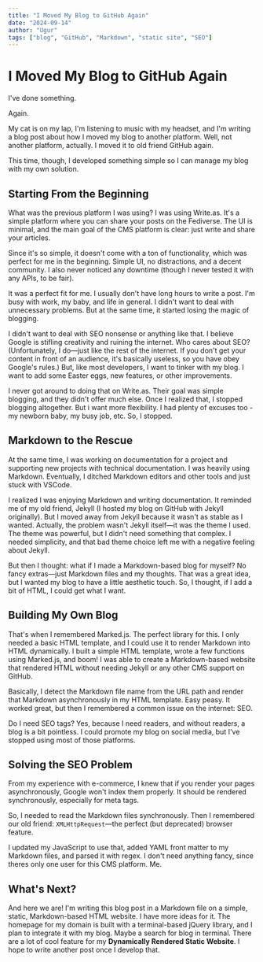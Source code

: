 ```yaml
---
title: "I Moved My Blog to GitHub Again"
date: "2024-09-14"
author: "Ugur"
tags: ["blog", "GitHub", "Markdown", "static site", "SEO"]
---
```


# I Moved My Blog to GitHub Again

I've done something.

Again.

My cat is on my lap, I'm listening to music with my headset, and I'm writing a blog post about how I moved my blog to another platform. Well, not another platform, actually. I moved it to old friend GitHub again.

This time, though, I developed something simple so I can manage my blog with my own solution.

## Starting From the Beginning

What was the previous platform I was using? I was using Write.as. It's a simple platform where you can share your posts on the Fediverse. The UI is minimal, and the main goal of the CMS platform is clear: just write and share your articles.

Since it's so simple, it doesn't come with a ton of functionality, which was perfect for me in the beginning. Simple UI, no distractions, and a decent community. I also never noticed any downtime (though I never tested it with any APIs, to be fair).

It was a perfect fit for me. I usually don't have long hours to write a post. I'm busy with work, my baby, and life in general. I didn't want to deal with unnecessary problems. But at the same time, it started losing the magic of blogging.

I didn't want to deal with SEO nonsense or anything like that. I believe Google is stifling creativity and ruining the internet. Who cares about SEO? (Unfortunately, I do—just like the rest of the internet. If you don't get your content in front of an audience, it's basically useless, so you have obey Google's rules.) But, like most developers, I want to tinker with my blog. I want to add some Easter eggs, new features, or other improvements.

I never got around to doing that on Write.as. Their goal was simple blogging, and they didn't offer much else. Once I realized that, I stopped blogging altogether. But i want more flexibility. I had plenty of excuses too - my newborn baby, my busy job, etc. So, I stopped.

## Markdown to the Rescue

At the same time, I was working on documentation for a project and supporting new projects with technical documentation. I was heavily using Markdown. Eventually, I ditched Markdown editors and other tools and just stuck with VSCode.

I realized I was enjoying Markdown and writing documentation. It reminded me of my old friend, Jekyll (I hosted my blog on GitHub with Jekyll originally). But I moved away from Jekyll because it wasn't as stable as I wanted. Actually, the problem wasn't Jekyll itself—it was the theme I used. The theme was powerful, but I didn't need something that complex. I needed simplicity, and that bad theme choice left me with a negative feeling about Jekyll.

But then I thought: what if I made a Markdown-based blog for myself? No fancy extras—just Markdown files and my thoughts. That was a great idea, but I wanted my blog to have a little aesthetic touch. So, I thought, if I add a bit of HTML, I could get what I want.

## Building My Own Blog

That's when I remembered Marked.js. The perfect library for this. I only needed a basic HTML template, and I could use it to render Markdown into HTML dynamically. I built a simple HTML template, wrote a few functions using Marked.js, and boom! I was able to create a Markdown-based website that rendered HTML without needing Jekyll or any other CMS support on GitHub.

Basically, I detect the Markdown file name from the URL path and render that Markdown asynchronously in my HTML template. Easy peasy. It worked great, but then I remembered a common issue on the internet: SEO.

Do I need SEO tags? Yes, because I need readers, and without readers, a blog is a bit pointless. I could promote my blog on social media, but I've stopped using most of those platforms.

## Solving the SEO Problem

From my experience with e-commerce, I knew that if you render your pages asynchronously, Google won't index them properly. It should be rendered synchronously, especially for meta tags.

So, I needed to read the Markdown files synchronously. Then I remembered our old friend: `XMLHttpRequest`—the perfect (but deprecated) browser feature.

I updated my JavaScript to use that, added YAML front matter to my Markdown files, and parsed it with regex. I don't need anything fancy, since theres only one user for this CMS platform. Me.

## What's Next?

And here we are! I'm writing this blog post in a Markdown file on a simple, static, Markdown-based HTML website. I have more ideas for it. The homepage for my domain is built with a terminal-based jQuery library, and I plan to integrate it with my blog. Maybe a search for blog in terminal. There are a lot of cool feature for my **Dynamically Rendered Static Website**. I hope to write another post once I develop that.

